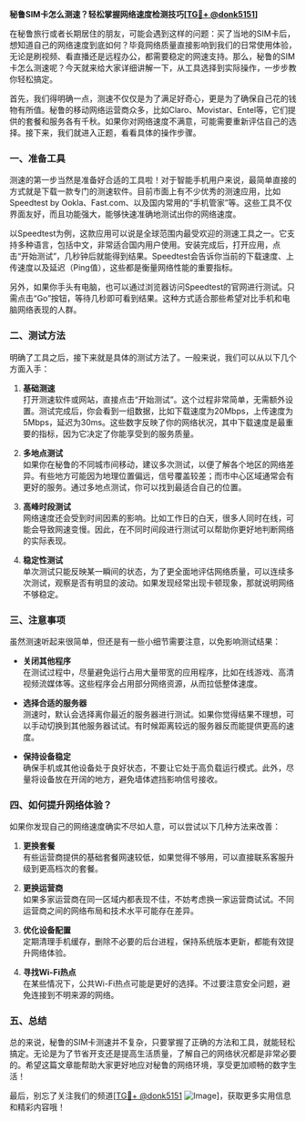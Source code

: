 **秘鲁SIM卡怎么测速？轻松掌握网络速度检测技巧[[TG💪+ @donk5151](https://t.me/s/donk5151)]**

在秘鲁旅行或者长期居住的朋友，可能会遇到这样的问题：买了当地的SIM卡后，想知道自己的网络速度到底如何？毕竟网络质量直接影响到我们的日常使用体验，无论是刷视频、看直播还是远程办公，都需要稳定的网速支持。那么，秘鲁的SIM卡怎么测速呢？今天就来给大家详细讲解一下，从工具选择到实际操作，一步步教你轻松搞定。

首先，我们得明确一点，测速不仅仅是为了满足好奇心，更是为了确保自己花的钱物有所值。秘鲁的移动网络运营商众多，比如Claro、Movistar、Entel等，它们提供的套餐和服务各有千秋。如果你对网络速度不满意，可能需要重新评估自己的选择。接下来，我们就进入正题，看看具体的操作步骤。

### 一、准备工具

测速的第一步当然是准备好合适的工具啦！对于智能手机用户来说，最简单直接的方式就是下载一款专门的测速软件。目前市面上有不少优秀的测速应用，比如Speedtest by Ookla、Fast.com、以及国内常用的“手机管家”等。这些工具不仅界面友好，而且功能强大，能够快速准确地测试出你的网络速度。

以Speedtest为例，这款应用可以说是全球范围内最受欢迎的测速工具之一。它支持多种语言，包括中文，非常适合国内用户使用。安装完成后，打开应用，点击“开始测试”，几秒钟后就能得到结果。Speedtest会告诉你当前的下载速度、上传速度以及延迟（Ping值），这些都是衡量网络性能的重要指标。

另外，如果你手头有电脑，也可以通过浏览器访问Speedtest的官网进行测试。只需点击“Go”按钮，等待几秒即可看到结果。这种方式适合那些希望对比手机和电脑网络表现的人群。

### 二、测试方法

明确了工具之后，接下来就是具体的测试方法了。一般来说，我们可以从以下几个方面入手：

1. **基础测速**  
   打开测速软件或网站，直接点击“开始测试”。这个过程非常简单，无需额外设置。测试完成后，你会看到一组数据，比如下载速度为20Mbps，上传速度为5Mbps，延迟为30ms。这些数字反映了你的网络状况，其中下载速度是最重要的指标，因为它决定了你能享受到的服务质量。

2. **多地点测试**  
   如果你在秘鲁的不同城市间移动，建议多次测试，以便了解各个地区的网络差异。有些地方可能因为地理位置偏远，信号覆盖较差；而市中心区域通常会有更好的服务。通过多地点测试，你可以找到最适合自己的位置。

3. **高峰时段测试**  
   网络速度还会受到时间因素的影响。比如工作日的白天，很多人同时在线，可能会导致网速变慢。因此，在不同时间段进行测试可以帮助你更好地判断网络的实际表现。

4. **稳定性测试**  
   单次测试只能反映某一瞬间的状态，为了更全面地评估网络质量，可以连续多次测试，观察是否有明显的波动。如果发现经常出现卡顿现象，那就说明网络不够稳定。

### 三、注意事项

虽然测速听起来很简单，但还是有一些小细节需要注意，以免影响测试结果：

- **关闭其他程序**  
  在测试过程中，尽量避免运行占用大量带宽的应用程序，比如在线游戏、高清视频流媒体等。这些程序会占用部分网络资源，从而拉低整体速度。

- **选择合适的服务器**  
  测速时，默认会选择离你最近的服务器进行测试。如果你觉得结果不理想，可以手动切换到其他服务器试试。有时候距离较远的服务器反而能提供更高的速度。

- **保持设备稳定**  
  确保手机或其他设备处于良好状态，不要让它处于高负载运行模式。此外，尽量将设备放在开阔的地方，避免墙体遮挡影响信号接收。

### 四、如何提升网络体验？

如果你发现自己的网络速度确实不尽如人意，可以尝试以下几种方法来改善：

1. **更换套餐**  
   有些运营商提供的基础套餐网速较低，如果觉得不够用，可以直接联系客服升级到更高档次的套餐。

2. **更换运营商**  
   如果多家运营商在同一区域内都表现不佳，不妨考虑换一家运营商试试。不同运营商之间的网络布局和技术水平可能存在差异。

3. **优化设备配置**  
   定期清理手机缓存，删除不必要的后台进程，保持系统版本更新，都能有效提升网络体验。

4. **寻找Wi-Fi热点**  
   在某些情况下，公共Wi-Fi热点可能是更好的选择。不过要注意安全问题，避免连接到不明来源的网络。

### 五、总结

总的来说，秘鲁的SIM卡测速并不复杂，只要掌握了正确的方法和工具，就能轻松搞定。无论是为了节省开支还是提高生活质量，了解自己的网络状况都是非常必要的。希望这篇文章能帮助大家更好地应对秘鲁的网络环境，享受更加顺畅的数字生活！

最后，别忘了关注我们的频道[[TG💪+ @donk5151](https://t.me/s/donk5151) ![Image](https://i.postimg.cc/rwNCRYN7/Snipaste-2025-04-30-17-27-05.png)]，获取更多实用信息和精彩内容哦！